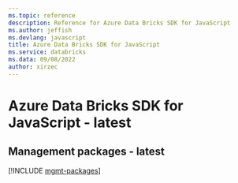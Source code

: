 ```yaml
---
ms.topic: reference
description: Reference for Azure Data Bricks SDK for JavaScript
ms.author: jeffish
ms.devlang: javascript
title: Azure Data Bricks SDK for JavaScript
ms.service: databricks
ms.data: 09/08/2022
author: xirzec
---
```

# Azure Data Bricks SDK for JavaScript - latest

## Management packages - latest
[!INCLUDE [mgmt-packages](data-bricks-mgmt-index.md)]